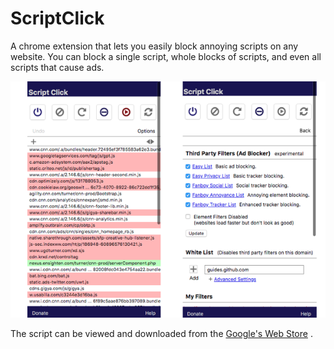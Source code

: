 # ScriptClick

A chrome extension that lets you easily block annoying scripts on any website. You can block a single script, whole blocks of scripts, and even all scripts that cause ads.

![](imgs/ScreenShot.png)

The script can be viewed and downloaded from the [Google's Web Store](https://chrome.google.com/webstore/detail/script-click/eocpambiehlnlcelcmciakdpgkfhkpoh) .
